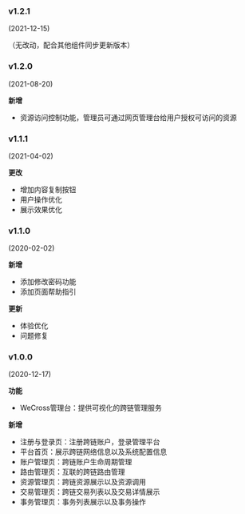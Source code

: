 ### v1.2.1

(2021-12-15)

（无改动，配合其他组件同步更新版本）

### v1.2.0

(2021-08-20)

**新增**

* 资源访问控制功能，管理员可通过网页管理台给用户授权可访问的资源

### v1.1.1

(2021-04-02)

**更改**

* 增加内容复制按钮
* 用户操作优化
* 展示效果优化

### v1.1.0

(2020-02-02)

**新增**

* 添加修改密码功能
* 添加页面帮助指引

**更新**

* 体验优化
* 问题修复

### v1.0.0

(2020-12-17)

**功能**

* WeCross管理台：提供可视化的跨链管理服务

**新增**

* 注册与登录页：注册跨链账户，登录管理平台
* 平台首页：展示跨链网络信息以及系统配置信息
* 账户管理页：跨链账户生命周期管理
* 路由管理页：互联的跨链路由管理
* 资源管理页：跨链资源展示以及资源调用
* 交易管理页：跨链交易列表以及交易详情展示
* 事务管理页：事务列表展示以及事务操作
